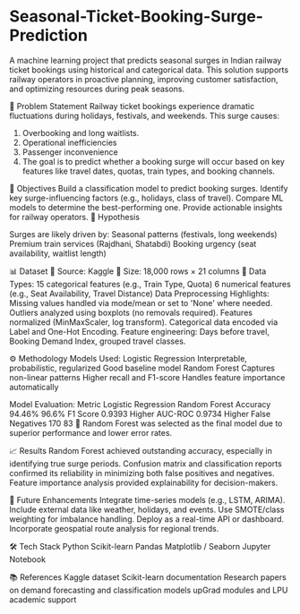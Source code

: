 # Seasonal-Ticket-Booking-Surge-Prediction

A machine learning project that predicts seasonal surges in Indian railway ticket bookings using historical and categorical data. This solution supports railway operators in proactive planning, improving customer satisfaction, and optimizing resources during peak seasons.

📌 Problem Statement
Railway ticket bookings experience dramatic fluctuations during holidays, festivals, and weekends. This surge causes:
1. Overbooking and long waitlists.
2. Operational inefficiencies
3. Passenger inconvenience
4. The goal is to predict whether a booking surge will occur based on key features like travel dates, quotas, train types, and booking channels.

🎯 Objectives
Build a classification model to predict booking surges.
Identify key surge-influencing factors (e.g., holidays, class of travel).
Compare ML models to determine the best-performing one.
Provide actionable insights for railway operators.
🧠 Hypothesis

Surges are likely driven by:
Seasonal patterns (festivals, long weekends)
Premium train services (Rajdhani, Shatabdi)
Booking urgency (seat availability, waitlist length)

📊 Dataset
📁 Source: Kaggle
📌 Size: 18,000 rows × 21 columns
🔢 Data Types:
15 categorical features (e.g., Train Type, Quota)
6 numerical features (e.g., Seat Availability, Travel Distance)
Data Preprocessing Highlights:
Missing values handled via mode/mean or set to 'None' where needed.
Outliers analyzed using boxplots (no removals required).
Features normalized (MinMaxScaler, log transform).
Categorical data encoded via Label and One-Hot Encoding.
Feature engineering: Days before travel, Booking Demand Index, grouped travel classes.

⚙️ Methodology
Models Used:
Logistic Regression
  Interpretable, probabilistic, regularized
  Good baseline model
Random Forest
  Captures non-linear patterns
  Higher recall and F1-score
  Handles feature importance automatically
  
Model Evaluation:
Metric	      Logistic Regression	  Random Forest
Accuracy	        94.46%	              96.6%
F1 Score    	    0.9393                Higher
AUC-ROC	          0.9734	              Higher
False Negatives    170	                  83
📌 Random Forest was selected as the final model due to superior performance and lower error rates.

📈 Results
Random Forest achieved outstanding accuracy, especially in identifying true surge periods.
Confusion matrix and classification reports confirmed its reliability in minimizing both false positives and negatives.
Feature importance analysis provided explainability for decision-makers.

🚀 Future Enhancements
Integrate time-series models (e.g., LSTM, ARIMA).
Include external data like weather, holidays, and events.
Use SMOTE/class weighting for imbalance handling.
Deploy as a real-time API or dashboard.
Incorporate geospatial route analysis for regional trends.

🛠️ Tech Stack
Python
Scikit-learn
Pandas
Matplotlib / Seaborn
Jupyter Notebook

📚 References
Kaggle dataset
Scikit-learn documentation
Research papers on demand forecasting and classification models
upGrad modules and LPU academic support
